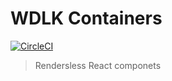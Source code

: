 # WDLK Containers

[![CircleCI](https://circleci.com/gh/woodlike/wdlk.svg?style=svg)](https://circleci.com/gh/woodlike/wdlk)

> Rendersless React componets
